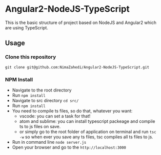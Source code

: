 # Angular2-NodeJS-TypeScript
This is the basic structure of project based on NodeJS and Angular2 which are using TypeScript.

## Usage

### Clone this repository
```git clone git@github.com:NimaZahedi/Angular2-NodeJS-TypeScript.git```

### NPM Install
* Navigate to the root directory
* Run `npm install`
* Navigate to src directory `cd src/`
* Run  `npm install`
* You need to compile ts files, so do that, whatever you want:
	* vscode: you can set a task for that!
	* atom and sublime: you can install typescript packeage and compile ts to js files on save.
	* or simply go to the root folder of application on terminal and run
		```tsc -w```
	so when ever you save any ts files, tsc compiles all ts files to js.
* Run in command line `node server.js`
* Open your browser and go to the `http://localhost:3000`
